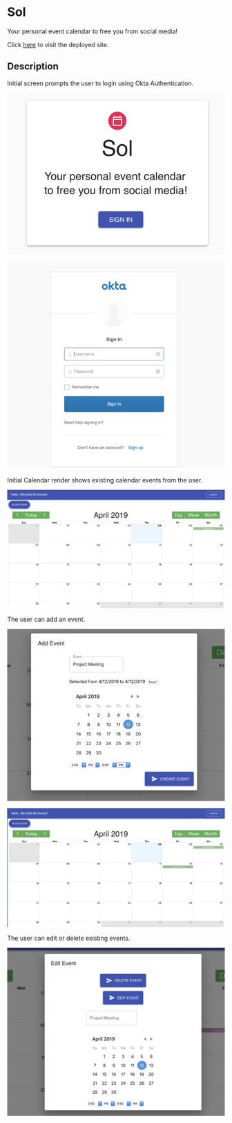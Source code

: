 # Sol

Your personal event calendar to free you from social media!

Click [here](http://calendarproject-3.herokuapp.com/) to visit the deployed site.

## Description

Initial screen prompts the user to login using Okta Authentication.

![InitialScreen](/images/SignIn.png)

![Okta](/images/Okta.png)

Initial Calendar render shows existing calendar events from the user.

![Cal1](/images/Initial_Cal.png)

The user can add an event.

![Add](/images/Add_Modal.png)

![New](/images/Show_New.png)

The user can edit or delete existing events.

![Edit](/images/Edit_Delete_Modal.png)
